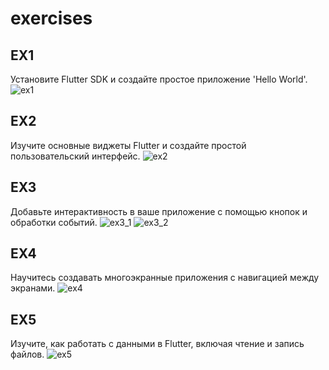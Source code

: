 # exercises


## EX1
Установите Flutter SDK и создайте простое приложение 'Hello World'.
![ex1](https://github.com/user-attachments/assets/3196b5d1-7166-432d-9288-a079316b38f9)

## EX2
Изучите основные виджеты Flutter и создайте простой пользовательский интерфейс.
![ex2](https://github.com/user-attachments/assets/6060ba74-d885-4017-bfd1-26785897f31b)

## EX3 
Добавьте интерактивность в ваше приложение с помощью кнопок и обработки событий.
![ex3_1](https://github.com/user-attachments/assets/6ec5ba5d-a8e7-46f5-8619-7ff1eabbc93c)
![ex3_2](https://github.com/user-attachments/assets/654780d6-ac16-4848-93d3-99853fa2e3b0)

## EX4
Научитесь создавать многоэкранные приложения с навигацией между экранами.
![ex4](https://github.com/user-attachments/assets/94845bb2-9c8c-4f06-bacf-8740e2667e02)

## EX5
Изучите, как работать с данными в Flutter, включая чтение и запись файлов.
![ex5](https://github.com/user-attachments/assets/0fbd1332-b96e-47e9-91de-1a1dcb1962b8)
